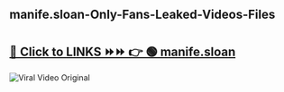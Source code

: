 
 ## manife.sloan-Only-Fans-Leaked-Videos-Files

# <h2><a href="https://mediaupload.pro?manife.sloan">🔗 Click to LINKS ⏩⏩ 👉 🟢 manife.sloan </a></h2>

<a href="https://mediaupload.pro?manife.sloan" rel="nofollow" data-target="animated-image.originalLink"><img src="https://i.ibb.co.com/xMMVF88/686577567.gif" alt="Viral Video Original" style="max-width: 100%; display: inline-block;" data-target="animated-image.originalImage"></a>